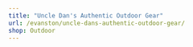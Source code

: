```yaml
---
title: "Uncle Dan's Authentic Outdoor Gear"
url: /evanston/uncle-dans-authentic-outdoor-gear/
shop: Outdoor
---
```

